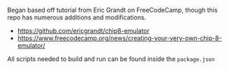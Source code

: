 Began based off tutorial from Eric Grandt on FreeCodeCamp, though this repo has numerous additions and modifications.
- https://github.com/ericgrandt/chip8-emulator
- https://www.freecodecamp.org/news/creating-your-very-own-chip-8-emulator/

All scripts needed to build and run can be found inside the `package.json`
